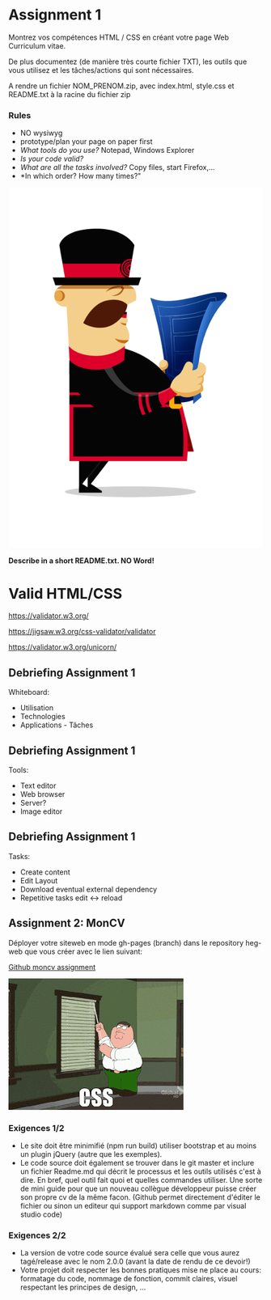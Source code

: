 # Assignment 1

Montrez vos compétences HTML / CSS en créant votre page Web Curriculum vitae.

De plus documentez (de manière très courte fichier TXT), les outils que vous utilisez et les tâches/actions qui sont nécessaires.

A rendre un fichier NOM_PRENOM.zip, avec index.html, style.css et README.txt à la racine du fichier zip



### Rules

- NO wysiwyg
- prototype/plan your page on paper first
- *What tools do you use?* Notepad, Windows Explorer
- *Is your code valid?*
- *What are all the tasks involved?* Copy files, start Firefox,...
- *In which order? How many times?"

<!-- .element: class="small" -->


![](images/yeoman-plan.png)
<!-- .element: class="w-30 float-right" style="transform: scaleX(-1);" -->


**Describe in a short README.txt. NO Word!**



# Valid HTML/CSS

https://validator.w3.org/

https://jigsaw.w3.org/css-validator/validator

https://validator.w3.org/unicorn/




## Debriefing Assignment 1

Whiteboard:
  * Utilisation
  * Technologies
  * Applications - Tâches



## Debriefing Assignment 1

Tools:

* Text editor
* Web browser
* Server?
* Image editor



## Debriefing Assignment 1

Tasks:

* Create content
* Edit Layout
* Download eventual external dependency
* Repetitive tasks edit <-> reload




## Assignment 2: MonCV

Déployer votre siteweb en mode gh-pages (branch) dans le repository heg-web que vous créer avec le lien suivant:

[Github moncv assignment](https://classroom.github.com/a/ZvwkvhyX)

![](images/css.gif)



### Exigences 1/2

- Le site doit être minimifié (npm run build) utiliser bootstrap et au moins un plugin jQuery (autre que les exemples).
- Le code source doit également se trouver dans le git master et inclure un fichier Readme.md qui décrit le processus et les outils utilisés c'est à dire. En bref, quel outil fait quoi et quelles commandes utiliser. Une sorte de mini guide pour que un nouveau collègue développeur puisse créer son propre cv de la même facon. (Github permet directement d'éditer le fichier ou sinon un editeur qui support markdown comme par visual studio code)



### Exigences 2/2

- La version de votre code source évalué sera celle que vous aurez tagé/release avec le nom 2.0.0 (avant la date de rendu de ce devoir!)
- Votre projet doit respecter les bonnes pratiques mise ne place au cours: formatage du code, nommage de fonction, commit claires, visuel respectant les principes de design, ...

